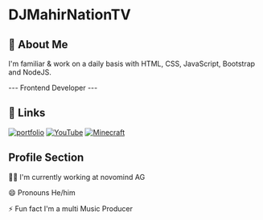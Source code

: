 # DJMahirNationTV


## 🚀 About Me
I'm familiar & work on a daily basis with HTML, CSS, JavaScript, Bootstrap and NodeJS.

--- Frontend Developer ---


## 🔗 Links
[![portfolio](https://img.shields.io/badge/DJMahirnationtv.com-000?style=for-the-badge&logo=GoogleChrome&logoColor=white)](https://djmahirnationtv.com/)
[![YouTube](https://img.shields.io/badge/YouTube-d80000?style=for-the-badge&logo=YouTube&logoColor=white)](https://www.youtube.com/@djmahirnationtv)
[![Minecraft](https://img.shields.io/badge/djmahirnationtv-blue?style=for-the-badge&logo=xbox&logoColor=white)](https://de.namemc.com/profile/DJMahirNationTV.1)


## Profile Section
👩‍💻 I'm currently working at novomind AG

😄 Pronouns He/him

⚡️ Fun fact I'm a multi Music Producer
